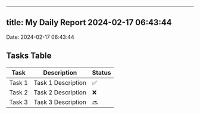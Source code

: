 
---
title: My Daily Report 2024-02-17 06:43:44
---

Date: 2024-02-17 06:43:44

## Tasks Table

| Task | Description | Status |
|------|-------------|--------|
| Task 1 | Task 1 Description | ✅ |
| Task 2 | Task 2 Description | ❌ |
| Task 3 | Task 3 Description | 🔜 |
